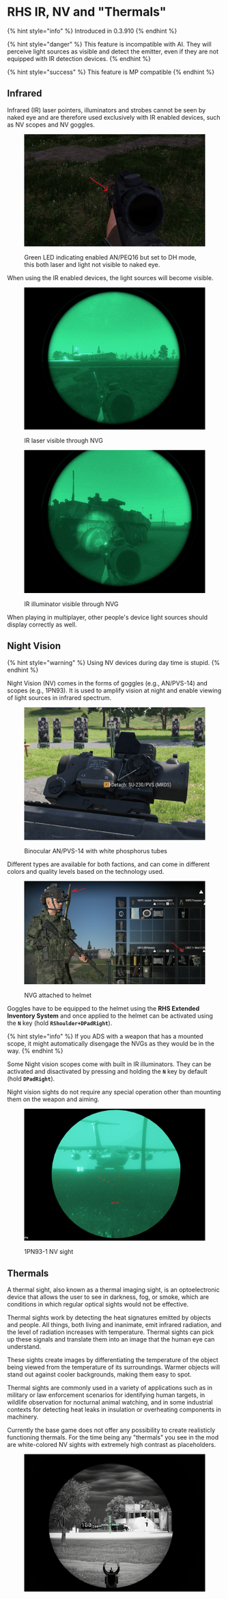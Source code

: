 # RHS IR, NV and "Thermals"

{% hint style="info" %}
Introduced in 0.3.910
{% endhint %}

{% hint style="danger" %}
This feature is incompatible with AI. They will perceive light sources as visible and detect the emitter, even if they are not equipped with IR detection devices.
{% endhint %}

{% hint style="success" %}
This feature is MP compatible
{% endhint %}

## Infrared

Infrared (IR) laser pointers, illuminators and strobes cannot be seen by naked eye and are therefore used exclusively with IR enabled devices, such as NV scopes and NV goggles.

<figure><img src="../../../.gitbook/assets/image (20).png" alt=""><figcaption><p>Green LED indicating enabled AN/PEQ16 but set to DH mode, this both laser and light not visible to naked eye.</p></figcaption></figure>

When using the IR enabled devices, the light sources will become visible.

<figure><img src="../../../.gitbook/assets/image (24) (2).png" alt=""><figcaption><p>IR laser visible through NVG</p></figcaption></figure>

<figure><img src="../../../.gitbook/assets/image (19) (2).png" alt=""><figcaption><p>IR illuminator visible through NVG</p></figcaption></figure>

When playing in multiplayer, other people's device light sources should display correctly as well.

## Night Vision

{% hint style="warning" %}
Using NV devices during day time is stupid.
{% endhint %}

Night Vision (NV) comes in the forms of goggles (e.g., AN/PVS-14) and scopes (e.g., 1PN93). It is used to amplify vision at night and enable viewing of light sources in infrared spectrum.

<figure><img src="../../../.gitbook/assets/image (14) (1).png" alt=""><figcaption><p>Binocular AN/PVS-14 with white phosphorus tubes</p></figcaption></figure>

Different types are available for both factions, and can come in different colors and quality levels based on the technology used.

<figure><img src="../../../.gitbook/assets/image (8) (3).png" alt=""><figcaption><p>NVG attached to helmet</p></figcaption></figure>

Goggles have to be equipped to the helmet using the **RHS Extended Inventory System** and once applied to the helmet can be activated using the **`N`** key (hold **`RShoulder+DPadRight`**).

{% hint style="info" %}
If you ADS with a weapon that has a mounted scope, it might automatically disengage the NVGs as they would be in the way.
{% endhint %}

Some Night vision scopes come with built in IR illuminators. They can be activated and disactivated by pressing and holding the **`N`** key by default (hold **`DPadRight`**).

Night vision sights do not require any special operation other than mounting them on the weapon and aiming.

<figure><img src="../../../.gitbook/assets/image (11).png" alt=""><figcaption><p>1PN93-1 NV sight</p></figcaption></figure>

## Thermals

A thermal sight, also known as a thermal imaging sight, is an optoelectronic device that allows the user to see in darkness, fog, or smoke, which are conditions in which regular optical sights would not be effective.

Thermal sights work by detecting the heat signatures emitted by objects and people. All things, both living and inanimate, emit infrared radiation, and the level of radiation increases with temperature. Thermal sights can pick up these signals and translate them into an image that the human eye can understand.

These sights create images by differentiating the temperature of the object being viewed from the temperature of its surroundings. Warmer objects will stand out against cooler backgrounds, making them easy to spot.

Thermal sights are commonly used in a variety of applications such as in military or law enforcement scenarios for identifying human targets, in wildlife observation for nocturnal animal watching, and in some industrial contexts for detecting heat leaks in insulation or overheating components in machinery.

Currently the base game does not offer any possibility to create realisticly functioning thermals. For the time being any "thermals" you see in the mod are white-colored NV sights with extremely high contrast as placeholders.

<figure><img src="../../../.gitbook/assets/thermals.png" alt=""><figcaption></figcaption></figure>
